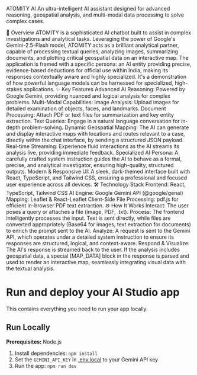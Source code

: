 ATOMITY AI
An ultra-intelligent AI assistant designed for advanced reasoning, geospatial analysis, and multi-modal data processing to solve complex cases.

🚀 Overview
ATOMITY is a sophisticated AI chatbot built to assist in complex investigations and analytical tasks. Leveraging the power of Google's Gemini-2.5-Flash model, ATOMITY acts as a brilliant analytical partner, capable of processing textual queries, analyzing images, summarizing documents, and plotting critical geospatial data on an interactive map.
The application is framed with a specific persona: an AI entity providing precise, evidence-based deductions for official use within India, making its responses contextually aware and highly specialized. It's a demonstration of how powerful language models can be harnessed for specialized, high-stakes applications.
✨ Key Features
Advanced AI Reasoning: Powered by Google Gemini, providing nuanced and logical analysis for complex problems.
Multi-Modal Capabilities:
Image Analysis: Upload images for detailed examination of objects, faces, and landmarks.
Document Processing: Attach PDF or text files for summarization and key entity extraction.
Text Queries: Engage in a natural language conversation for in-depth problem-solving.
Dynamic Geospatial Mapping: The AI can generate and display interactive maps with locations and routes relevant to a case, directly within the chat interface, by sending a structured JSON payload.
Real-time Streaming: Experience fluid interactions as the AI streams its analysis live, providing immediate feedback.
Specialized AI Persona: A carefully crafted system instruction guides the AI to behave as a formal, precise, and analytical investigator, ensuring high-quality, structured outputs.
Modern & Responsive UI: A sleek, dark-themed interface built with React, TypeScript, and Tailwind CSS, ensuring a professional and focused user experience across all devices.
🛠️ Technology Stack
Frontend: React, TypeScript, Tailwind CSS
AI Engine: Google Gemini API (@google/genai)
Mapping: Leaflet & React-Leaflet
Client-Side File Processing: pdf.js for efficient in-browser PDF text extraction.
⚙️ How It Works
Interact: The user poses a query or attaches a file (image, PDF, .txt).
Process: The frontend intelligently processes the input. Text is sent directly, while files are converted appropriately (Base64 for images, text extraction for documents) to enrich the prompt sent to the AI.
Analyze: A request is sent to the Gemini API, which operates under a detailed system instruction to ensure its responses are structured, logical, and context-aware.
Respond & Visualize: The AI's response is streamed back to the user. If the analysis includes geospatial data, a special [MAP_DATA] block in the response is parsed and used to render an interactive map, seamlessly integrating visual data with the textual analysis.
# Run and deploy your AI Studio app

This contains everything you need to run your app locally.

## Run Locally

**Prerequisites:**  Node.js


1. Install dependencies:
   `npm install`
2. Set the `GEMINI_API_KEY` in [.env.local](.env.local) to your Gemini API key
3. Run the app:
   `npm run dev`
